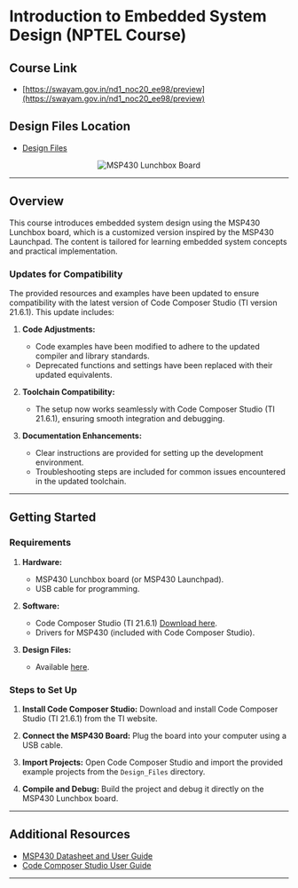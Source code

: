# Introduction to Embedded System Design (NPTEL Course)

## Course Link

* [https://swayam.gov.in/nd1_noc20_ee98/preview](https://swayam.gov.in/nd1_noc20_ee98/preview)

## Design Files Location

* [Design Files](./Hardware/Design_Files)

<p align=center>
<img alt='MSP430 Lunchbox Board' src='https://github.com/user-attachments/assets/9d876d25-f647-422e-93de-76c038b78b82'>
</p>

---

## Overview

This course introduces embedded system design using the MSP430 Lunchbox board, which is a customized version inspired by the MSP430 Launchpad. The content is tailored for learning embedded system concepts and practical implementation.

### Updates for Compatibility

The provided resources and examples have been updated to ensure compatibility with the latest version of Code Composer Studio (TI version 21.6.1). This update includes:

1. **Code Adjustments:**
   - Code examples have been modified to adhere to the updated compiler and library standards.
   - Deprecated functions and settings have been replaced with their updated equivalents.

2. **Toolchain Compatibility:**
   - The setup now works seamlessly with Code Composer Studio (TI 21.6.1), ensuring smooth integration and debugging.

3. **Documentation Enhancements:**
   - Clear instructions are provided for setting up the development environment.
   - Troubleshooting steps are included for common issues encountered in the updated toolchain.

---

## Getting Started

### Requirements

1. **Hardware:**
   - MSP430 Lunchbox board (or MSP430 Launchpad).
   - USB cable for programming.

2. **Software:**
   - Code Composer Studio (TI 21.6.1) [Download here](https://www.ti.com/tool/CCSTUDIO).
   - Drivers for MSP430 (included with Code Composer Studio).

3. **Design Files:**
   - Available [here](./Hardware/Design_Files).

### Steps to Set Up

1. **Install Code Composer Studio:**
   Download and install Code Composer Studio (TI 21.6.1) from the TI website.

2. **Connect the MSP430 Board:**
   Plug the board into your computer using a USB cable.

3. **Import Projects:**
   Open Code Composer Studio and import the provided example projects from the `Design_Files` directory.

4. **Compile and Debug:**
   Build the project and debug it directly on the MSP430 Lunchbox board.

---

## Additional Resources

* [MSP430 Datasheet and User Guide](https://www.ti.com/product/MSP430)
* [Code Composer Studio User Guide](https://software-dl.ti.com/ccs/esd/documents/users_guide/index.html)

---
